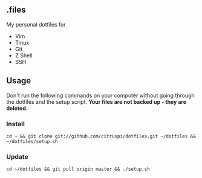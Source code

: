 ## .files

My personal dotfiles for

- Vim
- Tmux
- Git
- Z Shell
- SSH

## Usage

Don't run the following commands on your computer without going through the dotfiles and the setup script. __Your files are not backed up - they are deleted.__

### Install

    cd ~ && git clone git://github.com/citruspi/dotfiles.git ~/dotfiles && ~/dotfiles/setup.sh

### Update

	cd ~/dotfiles && git pull origin master && ./setup.sh